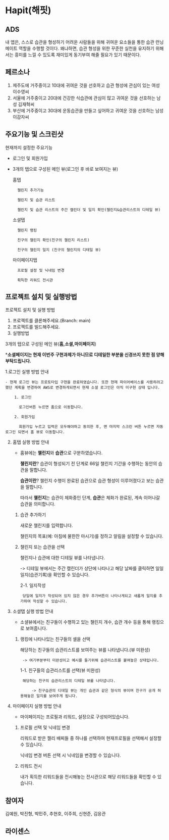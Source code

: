 # Hapit(해핏)

## ADS


내 앱은, 스스로 습관을 형성하기 어려운 사람들을 위해 귀여운 요소들을 통한 습관 런닝 메이트 역할을 수행할 것이다.
왜냐하면, 습관 형성을 위한 꾸준한 실천을 유지하기 위해서는 흥미를 느낄 수 있도록 재미있게 동기부여 해줄 필요가 있기 때문이다.

## 페르소나


1. 제주도에 거주중이고 10대에 귀여운 것을 선호하고 습관 형성에 관심이 있는 여성 이수영씨
2. 서울에 거주중이고 20대에 건강한 식습관에 관심이 많고 귀여운 것을 선호하는 남성 김재혁씨
3. 부산에 거주중이고 30대에 운동습관을 만들고 싶어하고 귀여운 것을 선호하는 남성 이감자씨

## 주요기능 및 스크린샷


현재까지 설정한 주요기능

- 로그인 및 회원가입
- 3개의 탭으로 구성된 메인 뷰(로그인 후 바로 보여지는 뷰)
    
    홈탭
    
        챌린지 추가기능
    
        챌린지 및 습관 리스트 
    
        챌린지 및 습관 리스트의 주간 캘린더 및 일지 확인(챌린지&습관리스트의 디테일 뷰)
    
    소셜탭
    
        챌린지 랭킹
    
        친구의 챌린지 확인(친구의 챌린지 리스트)
    
        친구의 챌린지 일지 (친구의 챌린지의 디테일 뷰)
    
    마이페이지탭
    
        프로필 설정 및 닉네임 변경
        
        획득한 리워드 전시관
    

## 프로젝트 설치 및 실행방법


프로젝트 설치 및 실행 방법

1. 프로젝트를 클론해주세요.(Branch: main)
2. 프로젝트를 빌드해주세요.
3. 실행방법

3개의 탭으로 구성된 메인 뷰(**홈,소셜,마이페이지**)

***소셜페이지는 현재 이번주 구현과제가 아니므로 디테일한 부분을 신경쓰지 못한 점 양해 부탁드립니다.**

1.로그인 실행 방법 안내

    - 현재 로그인 뷰는 프로토타입 구현을 완료하였습니다. 또한 현재 파이어베이스를 사용하려고 했던 계획을 변경하여 AWS로 변경하게되면서 현재 소셜 로그인은 아직 미구현 상태 입니다.

        1. 로그인

          로그인버튼 누르면 홈으로 이동합니다.

        2. 회원가입

          회원가입 누르고 입력은 모두해야하고 동의한 후, 맨 마지막 스크린 버튼 누르면 자동로그인 되면서 홈 뷰로 이동합니다.

2. 홈탭 실행 방법 안내

    - 홈뷰에는 **챌린지**와 **습관**으로 구분하였습니다.

        **챌린지란**? 습관이 형성되기 전 단계로 66일 챌린지 기간을 수행하는 동안의 습관을 말합니다.

        **습관이란**? 챌린지 수행이 완료된 습관으로 습관 형성이 이루어졌다고 보는 습관을 말합니다.

        따라서 **챌린지**는 습관이 체화중인 단계, **습관**은 체화가 완료된, 계속 이어나갈 습관을 의미합니다.

    1. 습관 추가하기

        새로운 챌린지를 입력합니다.

        챌린지의 목표(예: 아침에 물한잔 마시기)를 정하고 알림을 설정할 수 있습니다.

    2. 챌린지 또는 습관을 선택

        챌린지나 습관에 대한 디테일 뷰를 나타냅니다.

        -> 디테일 뷰에서는 주간 캘린더가 상단에 나타나고 해당 날짜를 클릭하면 일일 일지(습관기록)을 확인할 수 있습니다.
        
        2-1. 일지작성

            당일에 일지가 작성되어 있지 않은 경우 추가버튼이 나타나게되고 새롭게 일지를 추가하여 작성할 수 있습니다.

3. 소셜탭 실행 방법 안내

    - 소셜뷰에서는 친구들이 수행하고 있는 챌린지 개수, 습관 개수 등을 통해 랭킹으로 보여줍니다.

    1. 랭킹에 나타나있는 친구들의 셀을 선택

        해당하는 친구들의 습관리스트를 보여주는 뷰를 나타냅니다.(뷰 미완성)

            -> 여기부분부터 미완성이고 예시를 들기위해 습관리스트를 붙여놓은 상태입니다.

        1-1. 친구들의 습관리스트를 선택(뷰 미완성)

            해당하는 친구의 습관리스트의 디테일 뷰를 나타냅니다.

                -> 친구습관의 디데일 뷰는 개인 습관과 같은 형식의 뷰이며 친구가 공개 허용해놓은 일지를 보여주게 됩니다.

4. 마이페이지 실행 방법 안내

    - 마이페이지는 프로필과 리워드, 설정으로 구성되어있습니다.

    1. 프로필 선택 및 닉네임 변경

        리워드로 받은 젤리 배찌들 중 하나를 선택하여 현재프로필을 선택해서 설정할 수 있습니다.

        닉네임 변경 버튼 선택 시 닉네임을 변경할 수 있습니다.

    2. 리워드 전시

        내가 획득한 리워드들을 전시해놓는 전시관으로 해당 리워드들을 확인할 수 있습니다.

## 참여자


김예원, 박진형, 박민주, 추현호, 이주희, 신현준, 김응관

## 라이센스

